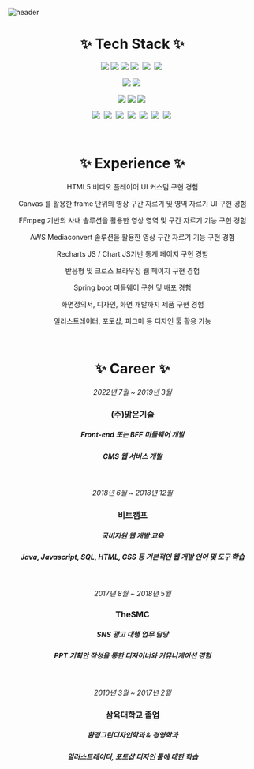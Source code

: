 
![header](https://capsule-render.vercel.app/api?type=waving&color=0:C2306C,100:5571FD&height=180&text=간결함을%20좋아하는%20Front-end%20Developer&fontSize=35&fontColor=fff&fontAlignY=35&animation=twinkling)

<h1 align="center">✨ Tech Stack ✨</h1>

<p align="center"><img src="https://img.shields.io/badge/JavaScript-F03C87?style=flat-square&logo=JavaScript&logoColor=yellow"/>&nbsp<img src="https://img.shields.io/badge/Typescript-F03C87?style=flat-square&logo=Typescript&logoColor=5571FD"/>&nbsp<img src="https://img.shields.io/badge/React-F03C87?style=flat-square&logo=React&logoColor=5571FD"/>&nbsp<img src="https://img.shields.io/badge/NextJS-F03C87?style=flat-square&logo=next.js&logoColor=white"/>&nbsp
<img src="https://img.shields.io/badge/Electron-F03C87?style=flat-square&logo=electron&logoColor=white"/>&nbsp
<img src="https://img.shields.io/badge/Webpack-F03C87?style=flat-square&logo=webpack&logoColor=5571FD"/>&nbsp
</p>
<p align="center">
<img src="https://img.shields.io/badge/Java-5571FD?style=flat-square&logo=openjdk&logoColor=red"/>&nbsp<img src="https://img.shields.io/badge/Spring Boot-5571FD?style=flat-square&logo=spring boot&logoColor=green"/>&nbsp
</p>
<p align="center">
<img src="https://img.shields.io/badge/Apache Tomcat-5571FD?style=flat-square&logo=Apache Tomcat&logoColor=yellow"/>&nbsp<img src="https://img.shields.io/badge/Nginx-5571FD?style=flat-square&logo=nginx&logoColor=green"/>&nbsp<img src="https://img.shields.io/badge/Docker-5571FD?style=flat-square&logo=docker&logoColor=white"/>&nbsp
</p>
<p align="center">
<img src="https://img.shields.io/badge/AWS S3-1B3DAD?style=flat-square&logo=amazon aws&logoColor=red"/>&nbsp
<img src="https://img.shields.io/badge/AWS Cloudfront-1B3DAD?style=flat-square&logo=amazon aws&logoColor=red"/>&nbsp
<img src="https://img.shields.io/badge/AWS Amplify-1B3DAD?style=flat-square&logo=amazon aws&logoColor=red"/>&nbsp
<img src="https://img.shields.io/badge/AWS EC2-1B3DAD?style=flat-square&logo=amazon aws&logoColor=red"/>&nbsp
<img src="https://img.shields.io/badge/AWS Mediaconvert-1B3DAD?style=flat-square&logo=amazon aws&logoColor=red"/>&nbsp
<img src="https://img.shields.io/badge/AWS Lambda-1B3DAD?style=flat-square&logo=amazon aws&logoColor=red"/>&nbsp
<img src="https://img.shields.io/badge/AWS EventBridge-1B3DAD?style=flat-square&logo=amazon aws&logoColor=red"/>&nbsp
</p>

<br />
<h1 align="center">✨ Experience ✨</h1>

<p align="center">HTML5 비디오 플레이어 UI 커스텀 구현 경험</p>
<p align="center">Canvas 를 활용한 frame 단위의 영상 구간 자르기 및 영역 자르기 UI 구현 경험</p>
<p align="center">FFmpeg 기반의 사내 솔루션을 활용한 영상 영역 및 구간 자르기 기능 구현 경험</p>
<p align="center">AWS Mediaconvert 솔루션을 활용한 영상 구간 자르기 기능 구현 경험 </p>
<p align="center">Recharts JS / Chart JS기반 통계 페이지 구현 경험</p>
<p align="center">반응형 및 크로스 브라우징 웹 페이지 구현 경험</p>
<p align="center">Spring boot 미들웨어 구현 및 배포 경험</p>
<p align="center">화면정의서, 디자인, 화면 개발까지 제품 구현 경험</p>
<p align="center">일러스트레이터, 포토샵, 피그마 등 디자인 툴 활용 가능</p>

<!-- 
- HTML5 비디오 플레이어 UI 커스텀 구현 경험
- Canvas 를 활용한 frame 단위의 영상 구간 자르기 및 영역 자르기 UI 구현 경험
- FFmpeg 기반의 사내 솔루션을 활용한 영상 영역 및 구간 자르기 기능 구현 경험
- AWS Mediaconvert 솔루션을 활용한 영상 구간 자르기 기능 구현 경험 
- Recharts JS / Chart JS기반 통계 페이지 구현 경험
- 반응형 및 크로스 브라우징 웹 페이지 구현 경험
- Spring boot 미들웨어 구현 및 배포 경험
- 화면정의서, 디자인, 화면 개발까지 제품 구현 경험
- 일러스트레이터, 포토샵, 피그마 등 디자인 툴 활용 가능
-->

<br />

<h1 align="center">✨ Career ✨</h1>

_<p align="center">2022년 7월 ~ 2019년 3월</p>_

<h3 align="center">(주)맑은기술</h3>
<h5 align="center">Front-end 또는 BFF 미들웨어 개발</h5>
<h5 align="center">CMS 웹 서비스 개발</h5>

<br/>

_<p align="center">2018년 6월 ~ 2018년 12월</p>_
<h3 align="center">비트캠프</h3>
<h5 align="center">국비지원 웹 개발 교육</h5>
<h5 align="center">Java, Javascript, SQL, HTML, CSS 등 기본적인 웹 개발 언어 및 도구 학습</h5>

<br/>

_<p align="center">2017년 8월 ~ 2018년 5월</p>_
<h3 align="center">TheSMC</h3>
<h5 align="center">SNS 광고 대행 업무 담당</h5>
<h5 align="center">PPT 기획안 작성을 통한 디자이너와 커뮤니케이션 경험</h5>

<br/>

_<p align="center">2010년 3월 ~ 2017년 2월</p>_
<h3 align="center">삼육대학교 졸업</h3>
<h5 align="center">환경그린디자인학과 & 경영학과</h5>
<h5 align="center">일러스트레이터, 포토샵 디자인 툴에 대한 학습</h5>

<br/>

  

<!-- **jinwoongBang/jinwoongBang** is a ✨ _special_ ✨ repository because its `README.md` (this file) appears on your GitHub profile.

Here are some ideas to get you started:

- 🔭 I’m currently working on ...
- 🌱 I’m currently learning ...
- 👯 I’m looking to collaborate on ...
- 🤔 I’m looking for help with ...
- 💬 Ask me about ...
- 📫 How to reach me: ...
- 😄 Pronouns: ...
- ⚡ Fun fact: ... -->

